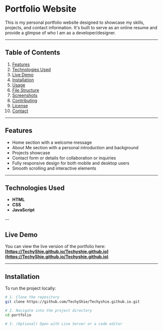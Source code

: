 # Portfolio Website

This is my personal portfolio website designed to showcase my skills, projects, and contact information. It's built to serve as an online resume and provide a glimpse of who I am as a developer/designer.

---

## Table of Contents
1. [Features](#features)  
2. [Technologies Used](#technologies-used)  
3. [Live Demo](#live-demo)  
4. [Installation](#installation)  
5. [Usage](#usage)  
6. [File Structure](#file-structure)  
7. [Screenshots](#screenshots)  
8. [Contributing](#contributing)  
9. [License](#license)  
10. [Contact](#contact)

---

## Features
- Home section with a welcome message
- About Me section with a personal introduction and background
- Projects showcase 
- Contact form or details for collaboration or inquiries
- Fully responsive design for both mobile and desktop users
- Smooth scrolling and interactive elements

---

## Technologies Used
- **HTML**
- **CSS**
- **JavaScript**


--
## Live Demo

You can view the live version of the portfolio here:  
**[https://TechyShie.github.io/Techyshie.github.io](https://TechyShie.github.io/Techyshie.github.io)**  


---

## Installation

To run the project locally:

```bash
# 1. Clone the repository
git clone https://github.com/TechyShie/Techyshie.github.io.git

# 2. Navigate into the project directory
cd portfolio

# 3. (Optional) Open with Live Server or a code editor
